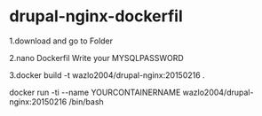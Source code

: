# drupal-nginx-dockerfil
1.download and go to Folder

2.nano Dockerfil Write your MYSQLPASSWORD

3.docker build -t wazlo2004/drupal-nginx:20150216 .

docker run -ti --name YOURCONTAINERNAME wazlo2004/drupal-nginx:20150216 /bin/bash

